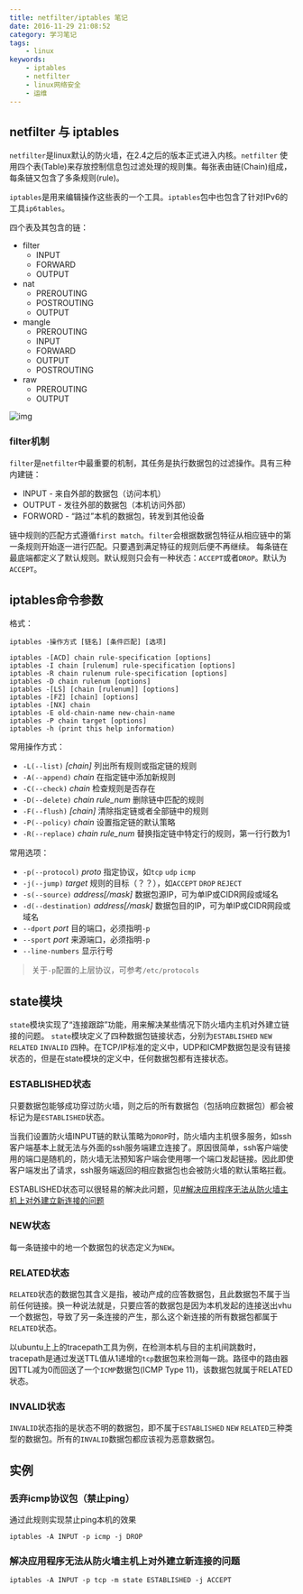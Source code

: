 ```yaml
---
title: netfilter/iptables 笔记
date: 2016-11-29 21:08:52
category: 学习笔记
tags:
    - linux
keywords:
    - iptables
    - netfilter
    - linux网络安全
    - 运维
---
```


## netfilter 与 iptables

`netfilter`是linux默认的防火墙，在2.4之后的版本正式进入内核。`netfilter` 使用四个表(Table)来存放控制信息包过滤处理的规则集。每张表由链(Chain)组成，每条链又包含了多条规则(rule)。

`iptables`是用来编辑操作这些表的一个工具。`iptables`包中也包含了针对IPv6的工具`ip6tables`。

四个表及其包含的链：

<!-- more -->

* filter
    - INPUT
    - FORWARD
    - OUTPUT
* nat
    - PREROUTING
    - POSTROUTING
    - OUTPUT
* mangle
    - PREROUTING
    - INPUT
    - FORWARD
    - OUTPUT
    - POSTROUTING
* raw
    - PREROUTING
    - OUTPUT

![img](/img/2016-11-29-iptables-usage_1.png)

### filter机制

`filter`是`netfilter`中最重要的机制，其任务是执行数据包的过滤操作。具有三种内建链：

* INPUT - 来自外部的数据包（访问本机）
* OUTPUT - 发往外部的数据包（本机访问外部）
* FORWORD - “路过”本机的数据包，转发到其他设备

链中规则的匹配方式遵循`first match`。`filter`会根据数据包特征从相应链中的第一条规则开始逐一进行匹配。只要遇到满足特征的规则后便不再继续。
每条链在最底端都定义了默认规则。默认规则只会有一种状态：`ACCEPT`或者`DROP`。默认为`ACCEPT`。

## iptables命令参数

格式：
```
iptables -操作方式 [链名] [条件匹配] [选项]

iptables -[ACD] chain rule-specification [options]
iptables -I chain [rulenum] rule-specification [options]
iptables -R chain rulenum rule-specification [options]
iptables -D chain rulenum [options]
iptables -[LS] [chain [rulenum]] [options]
iptables -[FZ] [chain] [options]
iptables -[NX] chain
iptables -E old-chain-name new-chain-name
iptables -P chain target [options]
iptables -h (print this help information)

```

常用操作方式：

* `-L(--list)` *[chain]* 列出所有规则或指定链的规则
* `-A(--append)` *chain* 在指定链中添加新规则
* `-C(--check)` *chain* 检查规则是否存在
* `-D(--delete)` *chain rule_num* 删除链中匹配的规则
* `-F(--flush)` *[chain]* 清除指定链或者全部链中的规则
* `-P(--policy)` *chain* 设置指定链的默认策略
* `-R(--replace)` *chain rule_num* 替换指定链中特定行的规则，第一行行数为1


常用选项：

* `-p(--protocol)` *proto* 指定协议，如`tcp` `udp` `icmp`
* `-j(--jump)` *target* 规则的目标（？？），如`ACCEPT` `DROP` `REJECT`
* `-s(--source)` *address[/mask]* 数据包源IP，可为单IP或CIDR网段或域名
* `-d(--destination)` *address[/mask]* 数据包目的IP，可为单IP或CIDR网段或域名
* `--dport` *port* 目的端口，必须指明`-p`
* `--sport` *port* 来源端口，必须指明`-p`
* `--line-numbers` 显示行号

>关于`-p`配置的上层协议，可参考`/etc/protocols`

## state模块

`state`模块实现了“连接跟踪”功能，用来解决某些情况下防火墙内主机对外建立链接的问题。
`state`模块定义了四种数据包链接状态，分别为`ESTABLISHED` `NEW` `RELATED` `INVALID` 四种。在TCP/IP标准的定义中，UDP和ICMP数据包是没有链接状态的，但是在state模块的定义中，任何数据包都有连接状态。

### ESTABLISHED状态

只要数据包能够成功穿过防火墙，则之后的所有数据包（包括响应数据包）都会被标记为是`ESTABLISHED`状态。

当我们设置防火墙INPUT链的默认策略为`DROP`时，防火墙内主机很多服务，如ssh客户端基本上就无法与外面的ssh服务端建立连接了。原因很简单，ssh客户端使用的端口是随机的，防火墙无法预知客户端会使用哪一个端口发起链接。因此即使客户端发出了请求，ssh服务端返回的相应数据包也会被防火墙的默认策略拦截。

ESTABLISHED状态可以很轻易的解决此问题，见[#解决应用程序无法从防火墙主机上对外建立新连接的问题](#解决应用程序无法从防火墙主机上对外建立新连接的问题)

### NEW状态

每一条链接中的地一个数据包的状态定义为`NEW`。

### RELATED状态

`RELATED`状态的数据包其含义是指，被动产成的应答数据包，且此数据包不属于当前任何链接。换一种说法就是，只要应答的数据包是因为本机发起的连接送出vhu一个数据包，导致了另一条连接的产生，那么这个新连接的所有数据包都属于`RELATED`状态。

以ubuntu上上的tracepath工具为例，在检测本机与目的主机间跳数时，tracepath是通过发送TTL值从1递增的`tcp`数据包来检测每一跳。路径中的路由器因TTL减为0而回送了一个`ICMP`数据包(ICMP Type 11)，该数据包就属于RELATED状态。

### INVALID状态

`INVALID`状态指的是状态不明的数据包，即不属于`ESTABLISHED` `NEW` `RELATED`三种类型的数据包。所有的`INVALID`数据包都应该视为恶意数据包。


## 实例

### 丢弃icmp协议包（禁止ping）

通过此规则实现禁止ping本机的效果
```
iptables -A INPUT -p icmp -j DROP
```

### 解决应用程序无法从防火墙主机上对外建立新连接的问题

```
iptables -A INPUT -p tcp -m state ESTABLISHED -j ACCEPT
```
